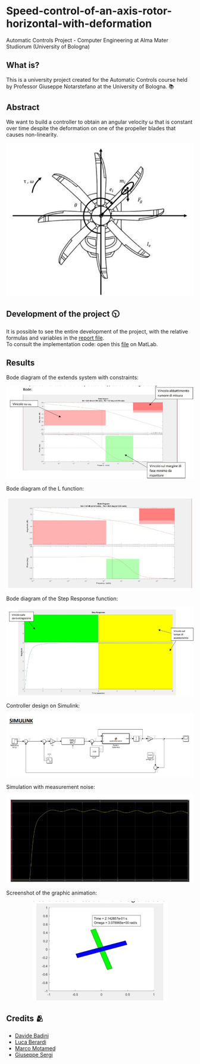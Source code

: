 # Speed-control-of-an-axis-rotor-horizontal-with-deformation
Automatic Controls Project - Computer Engineering at Alma Mater Studiorum (University of Bologna)

## What is?
This is a university project created for the Automatic Controls course held by Professor Giuseppe Notarstefano at the University of Bologna. :books:

## Abstract
We want to build a controller to obtain an angular velocity ω that is constant over time despite
the deformation on one of the propeller blades that causes non-linearity.

<p align="center">
  <img src="Images/elica.jpg">
</p>

## Development of the project 🕥
It is possible to see the entire development of the project, with the relative formulas and variables in the [report file](https://github.com/UniIdeas/Speed-control-of-an-axis-rotor-horizontal-with-deformation/blob/main/Report/RELAZIONE.pdf).<br>
To consult the implementation code: open this [file](https://github.com/UniIdeas/Speed-control-of-an-axis-rotor-horizontal-with-deformation/blob/main/ProjectFiles/PROGETTO_gruppoE.m) on MatLab.

## Results
Bode diagram of the extends system with constraints:
<p align="center">
  <img src="Images/DiagrammaBode2.jpg">
</p>


Bode diagram of the L function:
<p align="center">
  <img src="Images/DiagrammaBodeLs.jpg">
</p>


Bode diagram of the Step Response function:
<p align="center">
  <img src="Images/StepResponse.jpg">
</p>


Controller design on Simulink:
<p align="center">
  <img src="Images/Simulink.jpg">
</p>


Simulation with measurement noise:
<p align="center">
  <img src="Images/Simulation.jpg">
</p>


Screenshot of the graphic animation:
<p align="center">
  <img src="Images/ScreenshotGraphicAnimation.jpg">
</p>


## Credits 🫂
- [Davide Badini](https://github.com/UniIdeas)
- [Luca Berardi](https://github.com/LucaBerardi6)
- [Marco Motamed](https://github.com/MotaMarco)
- [Giuseppe Sergi](https://github.com/GiuseppeSergi3)
